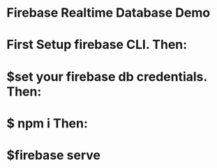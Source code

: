 Firebase Realtime Database Demo
===============================

# First Setup firebase CLI. Then:
# $set your firebase db credentials. Then:
# $ npm i Then:
# $firebase serve

